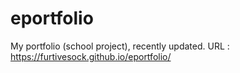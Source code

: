 # eportfolio
My portfolio (school project), recently updated.
URL : https://furtivesock.github.io/eportfolio/
